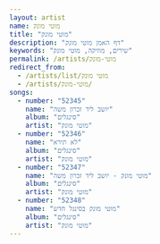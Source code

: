 ```yaml
---
layout: artist
name: מוטי מונק
title: "מוטי מונק"
description: "דף האמן מוטי מונק"
keywords: "שירים, מוזיקה, מוטי מונק"
permalink: /artists/מוטי-מונק
redirect_from:
  - /artists/list/מוטי מונק
  - /artists/מוטי-מונק/
songs:
  - number: "52345"
    name: "יושב ליד זכרון משה"
    album: "סינגלים"
    artist: "מוטי מונק"
  - number: "52346"
    name: "לא תירא"
    album: "סינגלים"
    artist: "מוטי מונק"
  - number: "52347"
    name: "מוטי מונק - יושב ליד זכרון משה"
    album: "סינגלים"
    artist: "מוטי מונק"
  - number: "52348"
    name: "מוטי מונק בסינגל חדש"
    album: "סינגלים"
    artist: "מוטי מונק"
---
```

